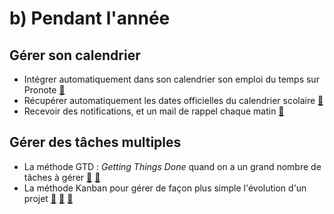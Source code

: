 # b) Pendant l'année

## Gérer son calendrier
* Intégrer automatiquement dans son calendrier son emploi du temps sur Pronote [🔗](http://www.index-education.com/fr/tutoriels-video-pronote-1735-3-synchroniser-l-agenda-pronote-a-son-agenda-personnel-espace-professeurs.php)
* Récupérer automatiquement les dates officielles du calendrier scolaire [🔗](https://www.data.gouv.fr/fr/datasets/le-calendrier-scolaire/)
* Recevoir des notifications, et un mail de rappel chaque matin [🔗](http://www.blogdumoderateur.com/astuces-google-agenda/)

## Gérer des tâches multiples
* La méthode GTD : _Getting Things Done_ quand on a un grand nombre de tâches à gérer [🔗](http://toodledo.com/) [🔗](https://marketplace.visualstudio.com/items?itemName=usernamehw.todo-md)
* La méthode Kanban pour gérer de façon plus simple l'évolution d'un projet [🔗](https://format30.com/2014/08/26/etudiants-organisez-votre-travail-avec-le-kanban-personnel-trello/) [🔗](https://trello.com/) [🔗](https://cryptpad.fr/kanban)

